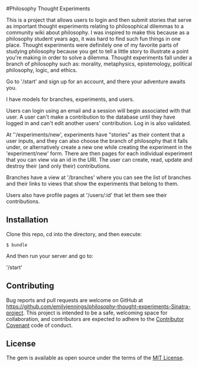#Philosophy Thought Experiments

This is a project that allows users to login and then submit stories that serve as important thought experiments relating to philosophical dilemmas to a community wiki about philosophy. I was inspired to make this because as a philosophy student years ago, it was hard to find such fun things in one place. Thought experiments were definitely one of my favorite parts of studying philosophy because you get to tell a little story to illustrate a point you're making in order to solve a dilemma. Thought experiments fall under a branch of philosophy such as: morality, metaphysics, epistemology, political philosophy, logic, and ethics.

Go to '/start' and sign up for an account, and there your adventure awaits you.

I have models for branches, experiments, and users.

Users can login using an email and a session will begin associated with that user. A user can't make a contribution to the database until they have logged in and can't edit another users' contribution. Log in is also validated.

At ''/experiments/new', experiments have "stories" as their content that a user inputs, and they can also choose the branch of philosophy that it falls under, or alternatively create a new one while creating the experiment in the 'experiment/new' form. There are then pages for each individual experiment that you can view via an id in the URI. The user can create, read, update and destroy their (and only their) contributions.

Branches have a view at '/branches' where you can see the list of branches and their links to views that show the experiments that belong to them.

Users also have profile pages at '/users/:id' that let them see their contributions.

## Installation

Clone this repo, cd into the directory, and then execute:

    $ bundle

And then run your server and go to:

'/start'

## Contributing

Bug reports and pull requests are welcome on GitHub at https://github.com/emilyjennings/philosophy-thought-experiments-Sinatra-project. This project is intended to be a safe, welcoming space for collaboration, and contributors are expected to adhere to the [Contributor Covenant](http://contributor-covenant.org) code of conduct.

## License

The gem is available as open source under the terms of the [MIT License](https://opensource.org/licenses/MIT).
